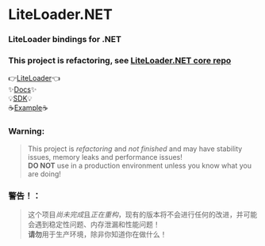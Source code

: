 # LiteLoader.NET
### LiteLoader bindings for .NET
### This project is refactoring, see [LiteLoader.NET core repo](https://github.com/LiteLDev-NET/Core)
👉[LiteLoader](https://github.com/LiteLDev/LiteLoaderBDS)👈  
✨[Docs](https://docs.litebds.com/en/#/DotNETPluginDevelopment/)✨  
💡[SDK](https://github.com/LiteLDev/SDK-dotnet)💡  
☕[Example](https://github.com/LiteLDev-NET/ExamplePlugins)☕

### Warning:
> This project is *refactoring* and *not finished* and may have stability issues, memory leaks and performance issues!  
  **DO NOT** use in a production environment unless you know what you are doing!
### 警告！：
> 这个项目*尚未完成*且*正在重构*，现有的版本将不会进行任何的改进，并可能会遇到稳定性问题、内存泄漏和性能问题！  
  **请勿**用于生产环境，除非你知道你在做什么！
